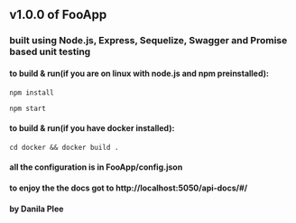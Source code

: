 ## v1.0.0 of FooApp

### built using Node.js, Express, Sequelize, Swagger and Promise based unit testing

#### to build & run(if you are on linux with node.js and npm preinstalled):
```
npm install

npm start

```

#### to build & run(if you have docker installed):

```
cd docker && docker build .

```

#### all the configuration is in FooApp/config.json


#### to enjoy the the docs got to http://localhost:5050/api-docs/#/

#### by Danila Plee
